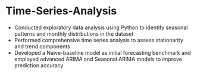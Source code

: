 # Time-Series-Analysis

- Conducted exploratory data analysis using Python to identify seasonal patterns and monthly distributions in the dataset
- Performed comprehensive time series analysis to assess stationarity and trend components
- Developed a Naive-baseline model as initial forecasting benchmark and employed advanced ARIMA and Seasonal ARIMA models to improve prediction accuracy
